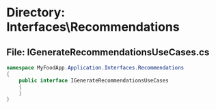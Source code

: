 # Directory: Interfaces\Recommendations

## File: IGenerateRecommendationsUseCases.cs

```C#
namespace MyFoodApp.Application.Interfaces.Recommendations
{
    public interface IGenerateRecommendationsUseCases
    {
    }
}

```

